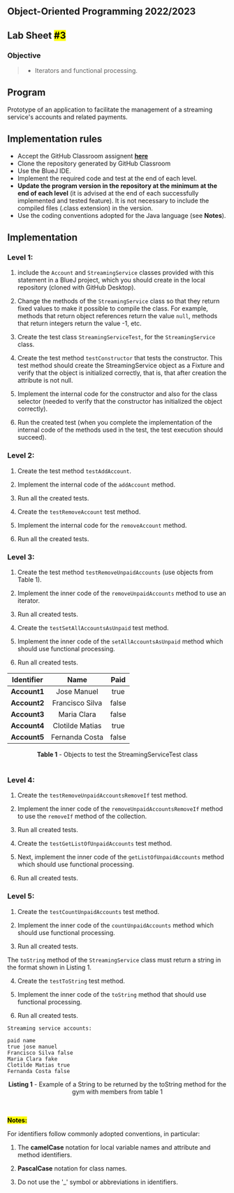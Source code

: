 ## Object-Oriented Programming 2022/2023

## Lab Sheet <mark>#3</mark>

### Objective

> - Iterators and functional processing.

## Program

Prototype of an application to facilitate the management of a streaming service's accounts and related payments.

## Implementation rules

- Accept the GitHub Classroom assignent [**here**](https://classroom.github.com/a/paeiY_2O)
- Clone the repository generated by GitHub Classroom
- Use the BlueJ IDE.
- Implement the required code and test at the end of each level.
- **Update the program version in the repository at the minimum at the end of each level** (it is advised at the end of each successfully implemented and tested feature). It is not necessary to include the compiled files (.class extension) in the version.
- Use the coding conventions adopted for the Java language (see **Notes**).

## Implementation

### Level 1:

1. include the `Account` and `StreamingService` classes provided with this statement in a BlueJ project, which you should create in the local repository (cloned with GitHub Desktop).

2. Change the methods of the `StreamingService` class so that they return fixed values to make it possible to compile the class. For example, methods that return object references return the value `null`, methods that return integers return the value -1, etc.

3. Create the test class `StreamingServiceTest`, for the `StreamingService` class.

4. Create the test method `testConstructor` that tests the constructor. This test method should create the StreamingService object as a Fixture and verify that the object is initialized correctly, that is, that after creation the attribute is not null.

5. Implement the internal code for the constructor and also for the class selector (needed to verify that the constructor has initialized the object correctly).

6. Run the created test (when you complete the implementation of the internal code of the methods used in the test, the test execution should succeed).

### Level 2:

1. Create the test method `testAddAccount`.

2. Implement the internal code of the `addAccount` method.

3. Run all the created tests.

4. Create the `testRemoveAccount` test method.

5. Implement the internal code for the `removeAccount` method.

6. Run all the created tests.

### Level 3:

1. Create the test method `testRemoveUnpaidAccounts` (use objects from Table 1).

2. Implement the inner code of the `removeUnpaidAccounts` method to use an iterator.

3. Run all created tests.

4. Create the `testSetAllAccountsAsUnpaid` test method.

5. Implement the inner code of the `setAllAccountsAsUnpaid` method which should use functional processing.

6. Run all created tests.

| Identifier | Name | Paid |
|:-------------:|:--------------:|:-----:|
| **Account1** | Jose Manuel | true |
| **Account2** | Francisco Silva | false |
| **Account3** | Maria Clara | false |
| **Account4** | Clotilde Matias | true |
| **Account5** | Fernanda Costa | false |

<center><strong>Table 1</strong> - Objects to test the StreamingServiceTest class</center><br/>

### Level 4:

1. Create the `testRemoveUnpaidAccountsRemoveIf` test method.

2. Implement the inner code of the `removeUnpaidAccountsRemoveIf` method to use the `removeIf` method of the collection.

3. Run all created tests.

4. Create the `testGetListOfUnpaidAccounts` test method.

5. Next, implement the inner code of the `getListOfUnpaidAccounts` method which should use functional processing.

6. Run all created tests.

### Level 5:

1. Create the `testCountUnpaidAccounts` test method.

2. Implement the inner code of the `countUnpaidAccounts` method which should use functional processing.

3. Run all created tests.

The `toString` method of the `StreamingService` class must return a string in the format shown in Listing 1.

4. Create the `testToString` test method.

5. Implement the inner code of the `toString` method that should use functional processing.

6. Run all created tests.

``` shell
Streaming service accounts:

paid name
true jose manuel
Francisco Silva false
Maria Clara fake
Clotilde Matias true
Fernanda Costa false
```

<center><strong>Listing 1</strong> - Example of a String to be returned by the toString method for the gym with members from table 1</center>

</br>
</br>

<mark>**Notes:**</mark>

For identifiers follow commonly adopted conventions, in particular:

1. The **camelCase** notation for local variable names and attribute and method identifiers.

2. **PascalCase** notation for class names.

3. Do not use the '_' symbol or abbreviations in identifiers.
